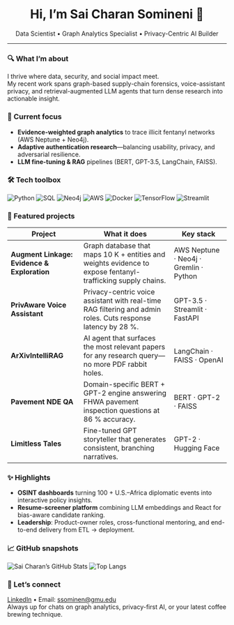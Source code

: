 <h1 align="center">Hi, I’m Sai Charan Somineni 👋</h1>
<p align="center">
  Data Scientist • Graph Analytics Specialist • Privacy-Centric AI&nbsp;Builder  
</p>

---

### 🔍 What I’m about
I thrive where data, security, and social impact meet.  
My recent work spans graph-based supply-chain forensics, voice-assistant privacy, and retrieval-augmented LLM agents that turn dense research into actionable insight.

### 🌱 Current focus
- **Evidence-weighted graph analytics** to trace illicit fentanyl networks (AWS Neptune + Neo4j).  
- **Adaptive authentication research**—balancing usability, privacy, and adversarial resilience.  
- **LLM fine-tuning & RAG** pipelines (BERT, GPT-3.5, LangChain, FAISS).

### 🛠  Tech toolbox
![Python](https://img.shields.io/badge/Python-3776AB?logo=python&logoColor=white)
![SQL](https://img.shields.io/badge/SQL-003B57?logo=mysql&logoColor=white)
![Neo4j](https://img.shields.io/badge/Neo4j-008CC1?logo=neo4j&logoColor=white)
![AWS](https://img.shields.io/badge/AWS-FF9900?logo=amazonaws&logoColor=white)
![Docker](https://img.shields.io/badge/Docker-2496ED?logo=docker&logoColor=white)
![TensorFlow](https://img.shields.io/badge/TensorFlow-FF6F00?logo=tensorflow&logoColor=white)
![Streamlit](https://img.shields.io/badge/Streamlit-FF4B4B?logo=streamlit&logoColor=white)
<br/>

### 📌 Featured projects
| Project | What it does | Key stack |
| ------- | ------------ | --------- |
| **Augment Linkage: Evidence & Exploration** | Graph database that maps 10 K + entities and weights evidence to expose fentanyl-trafficking supply chains. | AWS Neptune · Neo4j · Gremlin · Python |
| **PrivAware Voice Assistant** | Privacy-centric voice assistant with real-time RAG filtering and admin roles. Cuts response latency by 28 %. | GPT-3.5 · Streamlit · FastAPI |
| **ArXivIntelliRAG** | AI agent that surfaces the most relevant papers for any research query—no more PDF rabbit holes. | LangChain · FAISS · OpenAI |
| **Pavement NDE QA** | Domain-specific BERT + GPT-2 engine answering FHWA pavement inspection questions at 86 % accuracy. | BERT · GPT-2 · FAISS |
| **Limitless Tales** | Fine-tuned GPT storyteller that generates consistent, branching narratives. | GPT-2 · Hugging Face |

### ✨ Highlights
- **OSINT dashboards** turning 100 + U.S.–Africa diplomatic events into interactive policy insights.  
- **Resume-screener platform** combining LLM embeddings and React for bias-aware candidate ranking.  
- **Leadership**: Product-owner roles, cross-functional mentoring, and end-to-end delivery from ETL → deployment.

### 📈 GitHub snapshots
![Sai Charan’s GitHub Stats](https://github-readme-stats.vercel.app/api?username=saicharansom&show_icons=true&include_all_commits=true&count_private=true)
![Top Langs](https://github-readme-stats.vercel.app/api/top-langs/?username=saicharansom&layout=compact)

### 🤝 Let’s connect
[LinkedIn](https://www.linkedin.com/in/sominenisaicharan)&nbsp;•&nbsp;Email: ssominen@gmu.edu  
Always up for chats on graph analytics, privacy-first AI, or your latest coffee brewing technique.
